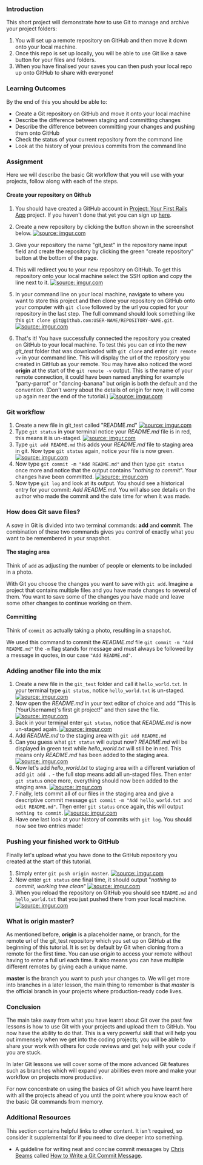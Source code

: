 ### Introduction

This short project will demonstrate how to use Git to manage and archive your project folders:

1. You will set up a remote repository on GitHub and then move it down onto your local machine.
2. Once this repo is set up locally, you will be able to use Git like a save button for your files and folders.
3. When you have finalised your saves you can then push your local repo up onto GitHub to share with everyone!


### Learning Outcomes
By the end of this you should be able to:

* Create a Git repository on GitHub and move it onto your local machine
* Describe the difference between staging and committing changes
* Describe the difference between committing your changes and pushing them onto GitHub
* Check the status of your current repository from the command line
* Look at the history of your previous commits from the command line


### Assignment
Here we will describe the basic Git workflow that you will use with your projects, follow along with each of the steps.

#### Create your repository on Github
1. You should have created a GitHub account in [Project: Your First Rails App](https://www.theodinproject.com/courses/web-development-101/lessons/your-first-rails-application) project. If you haven't done that yet you can sign up [here](https://github.com/).

2. Create a new repository by clicking the button shown in the screenshot below.
  <a href="https://imgur.com/LURPUjP"><img class="tutorial-img" src="https://i.imgur.com/LURPUjP.png" title="source: imgur.com" /></a>
3. Give your repository the name "git_test" in the repository name input field and create the repository by clicking the green "create repository" button at the bottom of the page.

4. This will redirect you to your new repository on GitHub. To get this repository onto your local machine select the SSH option and copy the line next to it.
  <a href="https://i.imgur.com/HQc2kLc.png"><img class="tutorial-img" src="https://i.imgur.com/HQc2kLc.png" title="source: imgur.com" /></a>
5. In your command line on your local machine, navigate to where you want to store this project and then clone your repository on GitHub onto your computer with `git clone` followed by the url you copied for your repository in the last step. The full command should look something like this `git clone git@github.com:USER-NAME/REPOSITORY-NAME.git`.
  <a href="https://i.imgur.com/oFmUlyP.png"><img class="tutorial-img" src="https://i.imgur.com/oFmUlyP.png" title="source: imgur.com" /></a>
6. That's it! You have successfully connected the repository you created on GitHub to your local machine. To test this you can `cd` into the new *git_test* folder that was downloaded with `git clone` and enter `git remote -v` in your command line. This will display the url of the repository you created in GitHub as your remote. You may have also noticed the word **origin** at the start of the `git remote -v` output. This is the name of your remote connection, it could have been named anything for example "party-parrot" or "dancing-banana" but origin is both the default and the convention. (Don't worry about the details of origin for now, it will come up again near the end of the tutorial.)
  <a href="https://imgur.com/UEyeqwv"><img class="tutorial-img" src="https://i.imgur.com/UEyeqwv.png" title="source: imgur.com" /></a>

### Git workflow
1. Create a new file in git_test called "README.md"
  <a href="https://imgur.com/TpPto3r"><img class="tutorial-img" src="https://i.imgur.com/TpPto3r.png" title="source: imgur.com" /></a>
2. Type `git status` in your terminal notice your *README.md* file is in red, this means it is un-staged.
  <a href="https://imgur.com/OPCGo4Q"><img class="tutorial-img" src="https://i.imgur.com/OPCGo4Q.png" title="source: imgur.com" /></a>
3. Type `git add README.md` this adds your *README.md* file to staging area in git. Now type `git status` again, notice your file is now green.
  <a href="https://imgur.com/XlzpLlK"><img class="tutorial-img" src="https://i.imgur.com/XlzpLlK.png" title="source: imgur.com" /></a>
4. Now type `git commit -m "Add README.md"` and then type `git status` once more and notice that the output contains "*nothing to commit*". Your changes have been committed.
  <a href="https://imgur.com/dhDAUdT"><img class="tutorial-img" src="https://i.imgur.com/dhDAUdT.png" title="source: imgur.com" /></a>
5. Now type `git log` and look at its output. You should see a historical entry for your commit: *Add README.md*. You will also see details on the author who made the commit and the date time for when it was made.

### How does Git save files?
A *save* in Git is divided into two terminal commands: **add** and **commit**. The combination of these two commands gives you control of exactly what you want to be remembered in your snapshot.

#### The staging area
Think of `add` as adjusting the number of people or elements to be included in a photo.

With Git you choose the changes you want to save with `git add`. Imagine a project that contains multiple files and you have made changes to several of them. You want to save some of the changes you have made and leave some other changes to continue working on them.

#### Committing
Think of `commit` as actually taking a photo, resulting in a snapshot.

We used this command to commit the *README.md* file `git commit -m "Add README.md"` the `-m` flag stands for message and must always be followed by a message in quotes, in our case `"Add README.md"`.

### Adding another file into the mix

1. Create a new file in the `git_test` folder and call it `hello_world.txt`. In your terminal type `git status`, notice `hello_world.txt` is un-staged.
  <a href="https://imgur.com/0LDzazi"><img class="tutorial-img" src="https://i.imgur.com/0LDzazi.png" title="source: imgur.com" /></a>
2. Now open the *README.md* in your text editor of choice and add "This is (YourUsername)'s first git project!" and then save the file.
  <a href="http://imgur.com/a/2B4Lw"><img class="tutorial-img" src="http://i.imgur.com/YvYwHXM.png" title="source: imgur.com" /></a>
3. Back in your terminal enter `git status`, notice that *README.md* is now un-staged again.
  <a href="https://imgur.com/AlUO59b"><img class="tutorial-img" src="https://i.imgur.com/AlUO59b.png" title="source: imgur.com" /></a>
4. Add *README.md* to the staging area with `git add README.md`
5. Can you guess what `git status` will output now? *README.md* will be displayed in green text while *hello_world.txt* will still be in red. This means only *README.md* has been added to the staging area.
  <a href="https://imgur.com/b9tCLfT"><img class="tutorial-img" src="https://i.imgur.com/b9tCLfT.png" title="source: imgur.com" /></a>
6. Now let's add *hello_world.txt* to staging area with a different variation of add `git add .` - the full stop means add all un-staged files. Then enter `git status` once more, everything should now been added to the staging area.
  <a href="https://imgur.com/13jYJiV"><img class="tutorial-img" src="https://i.imgur.com/13jYJiV.png" title="source: imgur.com" /></a>
9. Finally, lets commit all of our files in the staging area and give a descriptive commit message `git commit -m "Add hello_world.txt and edit README.md"`. Then enter `git status` once again, this will output `nothing to commit`.
  <a href="https://imgur.com/9lda2lB"><img class="tutorial-img" src="https://i.imgur.com/9lda2lB.png" title="source: imgur.com" /></a>
10. Have one last look at your history of commits with `git log`. You should now see two entries made!

### Pushing your finished work to GitHub
Finally let's upload what you have done to the GitHub repository you created at the start of this tutorial.

1. Simply enter `git push origin master`.
  <a href="https://imgur.com/9uP66mj"><img class="tutorial-img" src="https://i.imgur.com/9uP66mj.png" title="source: imgur.com" /></a>
2. Now enter `git status` one final time, it should output "*nothing to commit, working tree clean*"
  <a href="https://imgur.com/3Y3VjwS"><img class="tutorial-img" src="https://i.imgur.com/3Y3VjwS.png" title="source: imgur.com" /></a>
3. When you reload the repository on GitHub you should see `README.md` and `hello_world.txt` that you just pushed there from your local machine.
 <a href="https://imgur.com/XLAEsFg"><img class="tutorial-img" src="https://i.imgur.com/XLAEsFg.png" title="source: imgur.com" /></a>

### What is origin master?
As mentioned before, **origin** is a placeholder name, or branch, for the remote url of the git_test repository which you set up on GitHub at the beginning of this tutorial. It is set by default by Git when cloning from a remote for the first time. You can use *origin* to access your remote without having to enter a full url each time. It also means you can have multiple different remotes by giving each a unique name.

**master** is the branch you want to push your changes to. We will get more into branches in a later lesson, the main thing to remember is that *master* is the official branch in your projects where production-ready code lives.

### Conclusion
The main take away from what you have learnt about Git over the past few lessons is how to use Git with your projects and upload them to GitHub. You now have the ability to do that. This is a very powerful skill that will help you out immensely when we get into the coding projects; you will be able to share your work with others for code reviews and get help with your code if you are stuck.

In later Git lessons we will cover some of the more advanced Git features such as branches which will expand your abilities even more and make your workflow on projects more productive.

For now concentrate on using the basics of Git which you have learnt here with all the projects ahead of you until the point where you know each of the basic Git commands from memory.  

### Additional Resources
This section contains helpful links to other content. It isn't required, so consider it supplemental for if you need to dive deeper into something.

* A guideline for writing neat and concise commit messages by [Chris Beams](https://github.com/cbeams) called [How to Write a Git Commit Message](https://chris.beams.io/posts/git-commit/).
